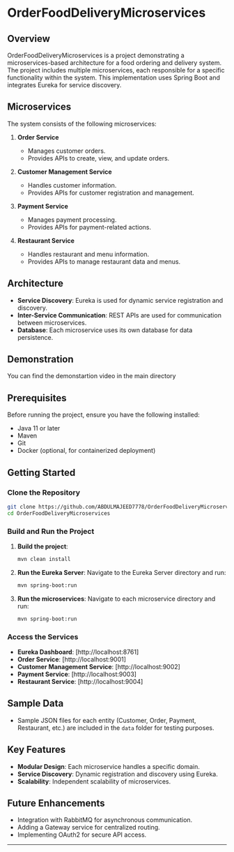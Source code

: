 # OrderFoodDeliveryMicroservices

## Overview
OrderFoodDeliveryMicroservices is a project demonstrating a microservices-based architecture for a food ordering and delivery system. The project includes multiple microservices, each responsible for a specific functionality within the system. This implementation uses Spring Boot and integrates Eureka for service discovery.

## Microservices
The system consists of the following microservices:

1. **Order Service**
   - Manages customer orders.
   - Provides APIs to create, view, and update orders.

2. **Customer Management Service**
   - Handles customer information.
   - Provides APIs for customer registration and management.

3. **Payment Service**
   - Manages payment processing.
   - Provides APIs for payment-related actions.

4. **Restaurant Service**
   - Handles restaurant and menu information.
   - Provides APIs to manage restaurant data and menus.

## Architecture
- **Service Discovery**: Eureka is used for dynamic service registration and discovery.
- **Inter-Service Communication**: REST APIs are used for communication between microservices.
- **Database**: Each microservice uses its own database for data persistence.

## Demonstration
You can find the demonstartion video in the main directory 

## Prerequisites
Before running the project, ensure you have the following installed:
- Java 11 or later
- Maven
- Git
- Docker (optional, for containerized deployment)

## Getting Started

### Clone the Repository
```bash
git clone https://github.com/ABDULMAJEED7778/OrderFoodDeliveryMicroservices.git
cd OrderFoodDeliveryMicroservices
```

### Build and Run the Project
1. **Build the project**:
   ```bash
   mvn clean install
   ```

2. **Run the Eureka Server**:
   Navigate to the Eureka Server directory and run:
   ```bash
   mvn spring-boot:run
   ```

3. **Run the microservices**:
   Navigate to each microservice directory and run:
   ```bash
   mvn spring-boot:run
   ```

### Access the Services
- **Eureka Dashboard**: [http://localhost:8761]
- **Order Service**: [http://localhost:9001]
- **Customer Management Service**: [http://localhost:9002]
- **Payment Service**: [http://localhost:9003]
- **Restaurant Service**: [http://localhost:9004]

## Sample Data
- Sample JSON files for each entity (Customer, Order, Payment, Restaurant, etc.) are included in the `data` folder for testing purposes.

## Key Features
- **Modular Design**: Each microservice handles a specific domain.
- **Service Discovery**: Dynamic registration and discovery using Eureka.
- **Scalability**: Independent scalability of microservices.

## Future Enhancements
- Integration with RabbitMQ for asynchronous communication.
- Adding a Gateway service for centralized routing.
- Implementing OAuth2 for secure API access.



---
